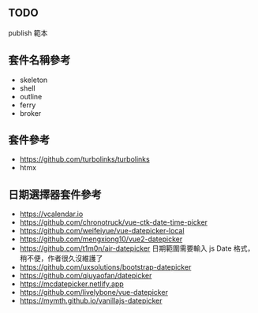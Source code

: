 ## TODO

publish 範本

## 套件名稱參考

- skeleton
- shell
- outline
- ferry
- broker

## 套件參考
- https://github.com/turbolinks/turbolinks
- htmx

## 日期選擇器套件參考
- https://vcalendar.io
- https://github.com/chronotruck/vue-ctk-date-time-picker
- https://github.com/weifeiyue/vue-datepicker-local
- https://github.com/mengxiong10/vue2-datepicker
- https://github.com/t1m0n/air-datepicker
    日期範圍需要輸入 js Date 格式，稍不便，作者很久沒維護了
- https://github.com/uxsolutions/bootstrap-datepicker
- https://github.com/qiuyaofan/datepicker
- https://mcdatepicker.netlify.app
- https://github.com/livelybone/vue-datepicker
- https://mymth.github.io/vanillajs-datepicker
